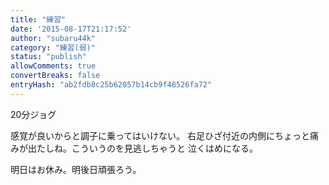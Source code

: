 ```yaml
---
title: "練習"
date: '2015-08-17T21:17:52'
author: "subaru44k"
category: "練習(弱)"
status: "publish"
allowComments: true
convertBreaks: false
entryHash: "ab2fdb8c25b62057b14cb9f48526fa72"
---
```

20分ジョグ

感覚が良いからと調子に乗ってはいけない。
右足ひざ付近の内側にちょっと痛みが出たしね。こういうのを見逃しちゃうと
泣くはめになる。

明日はお休み。明後日頑張ろう。
